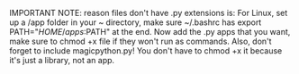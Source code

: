 IMPORTANT NOTE: reason files don't have .py extensions is:
For Linux, set up a /app folder in your ~ directory, make sure ~/.bashrc has  export PATH="$HOME/apps:$PATH"  at the end. Now add the .py apps that you want, make sure to chmod +x file
if they won't run as commands. Also, don't forget to include magicpython.py! You don't have to chmod +x it because it's just a library, not an app.
